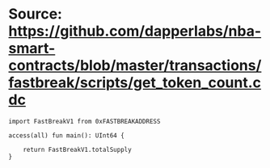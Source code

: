 # Source: https://github.com/dapperlabs/nba-smart-contracts/blob/master/transactions/fastbreak/scripts/get_token_count.cdc

```
import FastBreakV1 from 0xFASTBREAKADDRESS

access(all) fun main(): UInt64 {

    return FastBreakV1.totalSupply
}
```